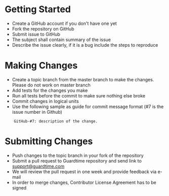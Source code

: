# Getting Started

* Create a GitHub account if you don't have one yet
* Fork the repository on GitHub
* Submit issue to GitHub
* The subject shall contain summary of the issue
* Describe the issue clearly, if it is a bug include the steps to reproduce

# Making Changes

* Create a topic branch from the master branch to make the changes. Please do not work on master branch
* Add tests for the changes you make
* Run all tests before the commit to make sure nothing else broke
* Commit changes in logical units
* Use the following sample as guide for commit message format (#7 is the issue number in Github)
```
    GitHub-#7: description of the change.
```

# Submitting Changes

* Push changes to the topic branch in your fork of the repository
* Submit a pull request to Guardtime repository and send link to support@guardtime.com
* We will review the pull request in one week and provide feedback via e-mail
* In order to merge changes, Contributor License Agreement has to be signed